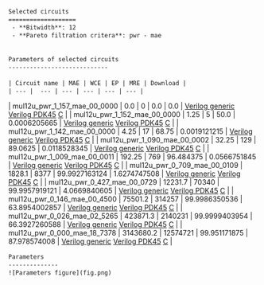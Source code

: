
    Selected circuits
    ===================
     - **Bitwidth**: 12
     - **Pareto filtration critera**: pwr - mae
    
    
    Parameters of selected circuits
    ----------------------------
    
    | Circuit name | MAE | WCE | EP | MRE | Download |
    | --- |  --- | --- | --- | --- | --- | 
| mul12u_pwr_1_157_mae_00_0000 | 0.0 | 0 | 0.0 | 0.0 |  [Verilog generic](mul12u_pwr_1_157_mae_00_0000_gen.v) [Verilog PDK45](mul12u_pwr_1_157_mae_00_0000_pdk45.v)  [C](mul12u_pwr_1_157_mae_00_0000.c) |
| mul12u_pwr_1_152_mae_00_0000 | 1.25 | 5 | 50.0 | 0.0006205665 |  [Verilog generic](mul12u_pwr_1_152_mae_00_0000_gen.v) [Verilog PDK45](mul12u_pwr_1_152_mae_00_0000_pdk45.v)  [C](mul12u_pwr_1_152_mae_00_0000.c) |
| mul12u_pwr_1_142_mae_00_0000 | 4.25 | 17 | 68.75 | 0.0019121215 |  [Verilog generic](mul12u_pwr_1_142_mae_00_0000_gen.v) [Verilog PDK45](mul12u_pwr_1_142_mae_00_0000_pdk45.v)  [C](mul12u_pwr_1_142_mae_00_0000.c) |
| mul12u_pwr_1_090_mae_00_0002 | 32.25 | 129 | 89.0625 | 0.0118528345 |  [Verilog generic](mul12u_pwr_1_090_mae_00_0002_gen.v) [Verilog PDK45](mul12u_pwr_1_090_mae_00_0002_pdk45.v)  [C](mul12u_pwr_1_090_mae_00_0002.c) |
| mul12u_pwr_1_009_mae_00_0011 | 192.25 | 769 | 96.484375 | 0.0566751845 |  [Verilog generic](mul12u_pwr_1_009_mae_00_0011_gen.v) [Verilog PDK45](mul12u_pwr_1_009_mae_00_0011_pdk45.v)  [C](mul12u_pwr_1_009_mae_00_0011.c) |
| mul12u_pwr_0_709_mae_00_0109 | 1828.1 | 8377 | 99.9927163124 | 1.6274747508 |  [Verilog generic](mul12u_pwr_0_709_mae_00_0109_gen.v) [Verilog PDK45](mul12u_pwr_0_709_mae_00_0109_pdk45.v)  [C](mul12u_pwr_0_709_mae_00_0109.c) |
| mul12u_pwr_0_427_mae_00_0729 | 12231.7 | 70340 | 99.9957919121 | 4.0669840605 |  [Verilog generic](mul12u_pwr_0_427_mae_00_0729_gen.v) [Verilog PDK45](mul12u_pwr_0_427_mae_00_0729_pdk45.v)  [C](mul12u_pwr_0_427_mae_00_0729.c) |
| mul12u_pwr_0_146_mae_00_4500 | 75501.2 | 314257 | 99.9986350536 | 63.8954002857 |  [Verilog generic](mul12u_pwr_0_146_mae_00_4500_gen.v) [Verilog PDK45](mul12u_pwr_0_146_mae_00_4500_pdk45.v)  [C](mul12u_pwr_0_146_mae_00_4500.c) |
| mul12u_pwr_0_026_mae_02_5265 | 423871.3 | 2140231 | 99.9999403954 | 66.3927260588 |  [Verilog generic](mul12u_pwr_0_026_mae_02_5265_gen.v) [Verilog PDK45](mul12u_pwr_0_026_mae_02_5265_pdk45.v)  [C](mul12u_pwr_0_026_mae_02_5265.c) |
| mul12u_pwr_0_000_mae_18_7378 | 3143680.2 | 12574721 | 99.951171875 | 87.978574008 |  [Verilog generic](mul12u_pwr_0_000_mae_18_7378_gen.v) [Verilog PDK45](mul12u_pwr_0_000_mae_18_7378_pdk45.v)  [C](mul12u_pwr_0_000_mae_18_7378.c) |
    
    Parameters
    --------------
    ![Parameters figure](fig.png)
             
